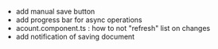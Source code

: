 - add manual save button
- add progress bar for async operations
- acount.component.ts : how to not "refresh" list on changes
- add notification of saving document